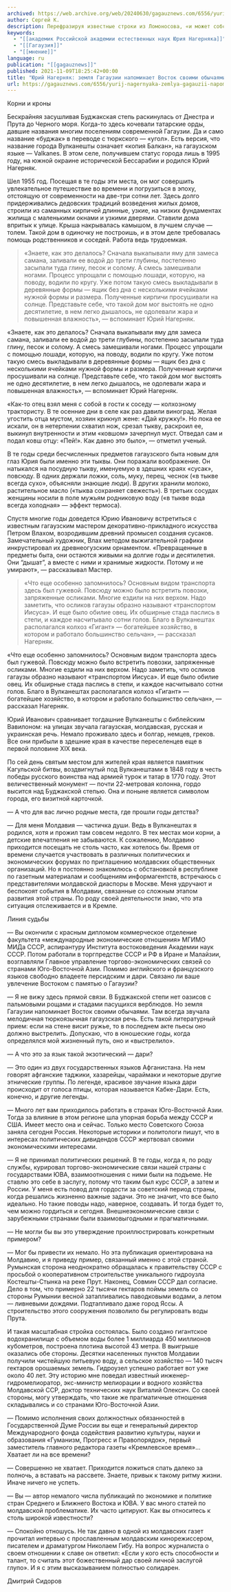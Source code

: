 ```yaml
---
archived: https://web.archive.org/web/20240630/gagauznews.com/6556/yurij-nagernyaka-zemlya-gagauzii-napominaet-vostok-svoimi-obychayami.html
author: Сергей К.
description: Перефразируя известные строки из Ломоносова, «и может собственных Платонов и быстрых разумом Невтонов молдавская земля рождать». И это утверждение в полной мере справедливо в отношении героя нашего очерка, ответственного секретаря межфракционной парламентской комиссии Государственной думы России, академика Российской академии естественных наук Юрия Нагерняка. Корни и кроны Бескрайняя засушливая Буджакская степь раскинулась от Днестра и Прута до Черного моря. Когда-то здесь кочевали татарские орды, давшие названия многим поселениям современной Гагаузии. Да и само название «буджак» в переводе с тюркского — «угол». Есть версия, что название города Вулканешты означает «копия Балкан», на гагаузском языке — Valkanes. В этом селе, получившем статус города […]
keywords:
  - "[[академик Российской академии естественных наук Юрия Нагерняка]]"
  - "[[Гагаузия]]"
  - "[[мнение]]"
language: ru
publication: "[[gagauznews]]"
published: 2021-11-09T18:25:42+00:00
title: "Юрий Нагерняк: земля Гагаузии напоминает Восток своими обычаями"
url: https://gagauznews.com/6556/yurij-nagernyaka-zemlya-gagauzii-napominaet-vostok-svoimi-obychayami.html
---
```


Корни и кроны

Бескрайняя засушливая Буджакская степь раскинулась от Днестра и Прута до Черного моря. Когда-то здесь кочевали татарские орды, давшие названия многим поселениям современной Гагаузии. Да и само название «буджак» в переводе с тюркского — «угол». Есть версия, что название города Вулканешты означает «копия Балкан», на гагаузском языке — Valkanes. В этом селе, получившем статус города лишь в 1995 году, на южной окраине исторической Бессарабии и родился Юрий Нагерняк.

Шел 1955 год. Посещая в те годы эти места, он мог совершить увлекательное путешествие во времени и погрузиться в эпоху, отстоящую от современности на две-три сотни лет. Здесь долго придерживались дедовских традиций возведения жилых домов, строили из саманных кирпичей длинные, узкие, на низких фундаментах жилища с маленькими окнами и узкими дверями. Ставили дома впритык к улице. Крыша накрывалась камышом, в лучшем случае — толем. Такой дом в одиночку не построишь, и в этом деле требовалась помощь родственников и соседей. Работа ведь трудоемкая.

> «Знаете, как это делалось? Сначала выкапывали яму для замеса самана, заливали ее водой до трети глубины, постепенно засыпали туда глину, песок и солому. А смесь замешивали ногами. Процесс упрощали с помощью лошади, которую, на поводу, водили по кругу. Уже потом такую смесь выкладывали в деревянные формы — ящик без дна с несколькими ячейками нужной формы и размера. Полученные кирпичи просушивали на солнце. Представьте себе, что такой дом мог выстоять не одно десятилетие, в нем легко дышалось, не одолевали жара и повышенная влажность», — вспоминает Юрий Нагерняк.

«Знаете, как это делалось? Сначала выкапывали яму для замеса самана, заливали ее водой до трети глубины, постепенно засыпали туда глину, песок и солому. А смесь замешивали ногами. Процесс упрощали с помощью лошади, которую, на поводу, водили по кругу. Уже потом такую смесь выкладывали в деревянные формы — ящик без дна с несколькими ячейками нужной формы и размера. Полученные кирпичи просушивали на солнце. Представьте себе, что такой дом мог выстоять не одно десятилетие, в нем легко дышалось, не одолевали жара и повышенная влажность», — вспоминает Юрий Нагерняк.

«Как-то отец взял меня с собой в гости к соседу — колхозному трактористу. В те осенние дни в селе как раз давили виноград. Желая угостить отца мустом, хозяин крикнул жене: «Дай кружку!». Но пока ее искали, он в нетерпении схватил нож, срезал тыкву, раскроил ее, выкинул внутренности и этим «ковшом» зачерпнул муст. Отведал сам и подал ковш отцу: «Пей!». Как давно это было», — отметил ученый.

В те годы среди бесчисленных предметов гагаузского быта новым для глаз Юрия были именно эти тыквы. Они поражали воображение. Он натыкался на посудную тыкву, именуемую в здешних краях «сусак», повсюду. В одних держали ложки, соль, муку, перец, чеснок («в тыкве всегда сухо», объясняли знающие люди). В других хранили молоко, растительное масло («тыква сохраняет свежесть»). В третьих сосудах женщины носили в поле мужьям родниковую воду («в тыкве вода всегда холодная» — эффект термоса).

Спустя многие годы доведется Юрию Ивановичу встретиться с известным гагаузским мастером декоративно-прикладного искусства Петром Влахом, возродившим древний промысел создания сусаков. Замечательный художник, Влах методом выжигательной графики инкрустировал их древнеогузским орнаментом. «Превращенные в предметы быта, они остаются живыми на долгие годы и десятилетия. Они “дышат”, а вместе с ними и хранимые жидкости. Потому и не умирают», — рассказывал Мастер.

> «Что еще особенно запомнилось? Основным видом транспорта здесь был гужевой. Повсюду можно было встретить повозки, запряженные осликами. Многие ездили на них верхом. Надо заметить, что осликов гагаузы образно называют «транспортом Иисуса». И еще было обилие овец. Их обширные стада паслись в степи, и каждое насчитывало сотни голов. Благо в Вулканештах располагался колхоз «Гигант» — богатейшее хозяйство, в котором и работало большинство сельчан», — рассказал Нагерняк.

«Что еще особенно запомнилось? Основным видом транспорта здесь был гужевой. Повсюду можно было встретить повозки, запряженные осликами. Многие ездили на них верхом. Надо заметить, что осликов гагаузы образно называют «транспортом Иисуса». И еще было обилие овец. Их обширные стада паслись в степи, и каждое насчитывало сотни голов. Благо в Вулканештах располагался колхоз «Гигант» — богатейшее хозяйство, в котором и работало большинство сельчан», — рассказал Нагерняк.

Юрий Иванович сравнивает тогдашние Вулканешты с библейским Вавилоном: на улицах звучала гагаузская, молдавская, русская и украинская речь. Немало проживало здесь и болгар, немцев, греков. Все они прибыли в здешние края в качестве переселенцев еще в первой половине XIX века.

По сей день святым местом для жителей края является памятник Кагульской битвы, воздвигнутый под Вулканештами в 1848 году в честь победы русского воинства над армией турок и татар в 1770 году. Этот величественный монумент — почти 22-метровая колонна, гордо высится над Буджакской степью. Она и поныне является символом города, его визитной карточкой.

— А что для вас лично родные места, где прошли годы детства?

— Для меня Молдавия — частичка души. Ведь в Вулканештах я родился, хотя и прожил там совсем недолго. В тех местах мои корни, а детские впечатления не забываются. К сожалению, Молдавию приходится посещать не столь часто, как хотелось бы. Время от времени случается участвовать в различных политических и экономических форумах по приглашению молдавских общественных организаций. Но я постоянно знакомлюсь с обстановкой в республике по газетным материалам и сообщениям информагентств, встречаюсь с представителями молдавской диаспоры в Москве. Меня удручают и беспокоят события в Молдавии, связанные со сложным этапом развития этой страны. По роду своей деятельности знаю, что эта ситуация отслеживается и в Кремле.

Линия судьбы

— Вы окончили с красным дипломом коммерческое отделение факультета «международные экономические отношения» МГИМО МИДа СССР, аспирантуру Института востоковедения Академии наук СССР. Потом работали в торгпредстве СССР и РФ в Иране и Малайзии, возглавляли Главное управление торгово-экономических связей со странами Юго-Восточной Азии. Помимо английского и французского языков свободно владеете персидским и дари. Связано ли ваше увлечение Востоком с памятью о Гагаузии?

— Я не вижу здесь прямой связи. В Буджакской степи нет оазисов с пальмовыми рощами и стадами пасущихся верблюдов. Но земля Гагаузии напоминает Восток своими обычаями. Там всегда звучала мелодичная тюркоязычная гагаузская речь. Есть такой литературный прием: если на стене висит ружье, то в последнем акте пьесы оно должно выстрелить. Допускаю, что в юношеские годы, когда определялся мой жизненный путь, оно и «выстрелило».

— А что это за язык такой экзотический — дари?

— Это один из двух государственных языков Афганистана. На нем говорят афганские таджики, хазарейцы, чараймаки и некоторые другие этнические группы. По легенде, красивое звучание языка дари происходит от голоса птицы, которая называется Кабке-Дари. Есть, конечно, и другие легенды.

— Много лет вам приходилось работать в странах Юго-Восточной Азии. Тогда за влияние в этом регионе шла упорная борьба между СССР и США. Имеет место она и сейчас. Только место Советского Союза заняла сегодня Россия. Некоторые историки и политологи пишут, что в интересах политических дивидендов СССР жертвовал своими экономическими интересами.

— Я не принимал политических решений. В те годы, когда я, по роду службы, курировал торгово-экономические связи нашей страны с государствами ЮВА, взаимоотношения с ними были на подъеме. Не ставлю это себе в заслугу, потому что таким был курс СССР, а затем и России. У меня есть повод для гордости за советский период страны, когда решались жизненно важные задачи. Это не значит, что все было идеально. Но такие поводы надо, наверное, создавать. И тогда будет то, чем можно гордиться и сегодня. Внешнеэкономические связи с зарубежными странами были взаимовыгодными и прагматичными.

— Не могли бы вы это утверждение проиллюстрировать конкретным примером?

— Мог бы привести их немало. Но эта публикация ориентирована на Молдавию, и я приведу пример, связанный именно с этой страной. Румынская сторона неоднократно обращалась к правительству СССР с просьбой о кооперативном строительстве уникального гидроузла Костешты-Стынка на реке Прут. Наконец, Совмин СССР дал согласие. Дело в том, что примерно 22 тысячи гектаров поймы земель со стороны Румынии весной затапливались паводковыми водами, а летом — ливневыми дождями. Подтапливало даже город Яссы. А строительство этого сооружения позволило бы регулировать воды Прута.

И такая масштабная стройка состоялась. Было создано гигантское водохранилище с объемом воды более 1 миллиарда 450 миллионов кубометров, построена плотина высотой 43 метра. В выигрыше оказались обе стороны. Десятки населенных пунктов Молдавии получили чистейшую питьевую воду, а сельское хозяйство — 140 тысяч гектаров орошаемых земель. Гидроузел успешно работает вот уже около 40 лет. Эту историю мне поведал известный инженер-гидромелиоратор, экс-министр мелиорации и водного хозяйства Молдавской ССР, доктор технических наук Виталий Олексич. Со своей стороны, могу утверждать, что такие же прагматичные отношения складывались и со странами Юго-Восточной Азии.

— Помимо исполнения своих должностных обязанностей в Государственной Думе России вы еще и генеральный директор Международного фонда содействия развитию культуры, науки и образования «Гуманизм, Прогресс и Правопорядок», первый заместитель главного редактора газеты «Кремлевское время»… Хватает ли на все времени?

— Совершенно не хватает. Приходится ложиться спать далеко за полночь, а вставать на рассвете. Знаете, привык к такому ритму жизни. Иначе ничего не успеть.

— Вы — автор немалого числа публикаций по экономике и политике стран Среднего и Ближнего Востока и ЮВА. У вас много статей по молдавской проблематике. Их часто цитируют. Как вы относитесь к столь широкой известности?

— Спокойно отношусь. Не так давно в одной из молдавских газет прочитал интервью с прославленным молдавским кинорежиссером, писателем и драматургом Николаем Гибу. На вопрос журналиста о своем отношении к славе он ответил: «Если у кого есть способности и талант, то считать этот божественный дар своей личной заслугой глупо». И я с этим высказыванием полностью солидарен.

Дмитрий Сидоров